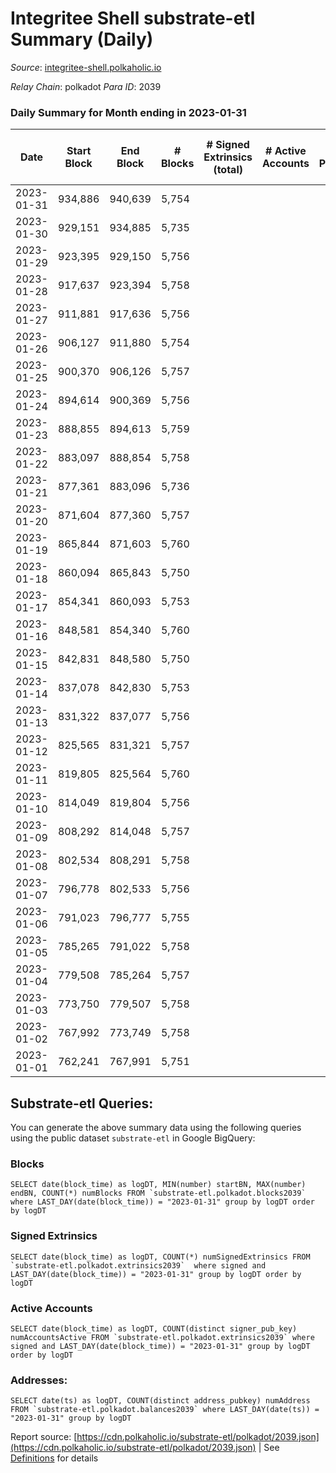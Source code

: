 # Integritee Shell substrate-etl Summary (Daily)

_Source_: [integritee-shell.polkaholic.io](https://integritee-shell.polkaholic.io)

*Relay Chain*: polkadot
*Para ID*: 2039



### Daily Summary for Month ending in 2023-01-31


| Date | Start Block | End Block | # Blocks | # Signed Extrinsics (total) | # Active Accounts | # Passive | # New | # Addresses with Balances | # Events | # Transfers | # XCM Transfers In | # XCM Transfers Out |
| ---- | ----------- | --------- | -------- | --------------------------- | ----------------- | --------- | ----- | ------------------------- | -------- | ----------- | ------------------ | ------------------- |
| 2023-01-31 | 934,886 | 940,639 | 5,754  |  |  |  |  | 1 | 11,508 |   |   |   |
| 2023-01-30 | 929,151 | 934,885 | 5,735  |  |  |  |  | 1 | 11,470 |   |   |   |
| 2023-01-29 | 923,395 | 929,150 | 5,756  |  |  |  |  | 1 | 11,512 |   |   |   |
| 2023-01-28 | 917,637 | 923,394 | 5,758  |  |  |  |  | 1 | 11,516 |   |   |   |
| 2023-01-27 | 911,881 | 917,636 | 5,756  |  |  |  |  | 1 | 11,512 |   |   |   |
| 2023-01-26 | 906,127 | 911,880 | 5,754  |  |  |  |  | 1 | 11,508 |   |   |   |
| 2023-01-25 | 900,370 | 906,126 | 5,757  |  |  |  |  | 1 | 11,514 |   |   |   |
| 2023-01-24 | 894,614 | 900,369 | 5,756  |  |  |  |  | 1 | 11,512 |   |   |   |
| 2023-01-23 | 888,855 | 894,613 | 5,759  |  |  |  |  | 1 | 11,518 |   |   |   |
| 2023-01-22 | 883,097 | 888,854 | 5,758  |  |  |  |  | 1 | 11,516 |   |   |   |
| 2023-01-21 | 877,361 | 883,096 | 5,736  |  |  |  |  | 1 | 11,472 |   |   |   |
| 2023-01-20 | 871,604 | 877,360 | 5,757  |  |  |  |  | 1 | 11,514 |   |   |   |
| 2023-01-19 | 865,844 | 871,603 | 5,760  |  |  |  |  | 1 | 11,520 |   |   |   |
| 2023-01-18 | 860,094 | 865,843 | 5,750  |  |  |  |  | 1 | 11,500 |   |   |   |
| 2023-01-17 | 854,341 | 860,093 | 5,753  |  |  |  |  | 1 | 11,506 |   |   |   |
| 2023-01-16 | 848,581 | 854,340 | 5,760  |  |  |  |  | 1 | 11,520 |   |   |   |
| 2023-01-15 | 842,831 | 848,580 | 5,750  |  |  |  |  | 1 | 11,500 |   |   |   |
| 2023-01-14 | 837,078 | 842,830 | 5,753  |  |  |  |  | 1 | 11,506 |   |   |   |
| 2023-01-13 | 831,322 | 837,077 | 5,756  |  |  |  |  | 1 | 11,512 |   |   |   |
| 2023-01-12 | 825,565 | 831,321 | 5,757  |  |  |  |  | 1 | 11,514 |   |   |   |
| 2023-01-11 | 819,805 | 825,564 | 5,760  |  |  |  |  | 1 | 11,520 |   |   |   |
| 2023-01-10 | 814,049 | 819,804 | 5,756  |  |  |  |  | 1 | 11,512 |   |   |   |
| 2023-01-09 | 808,292 | 814,048 | 5,757  |  |  |  |  | 1 | 11,514 |   |   |   |
| 2023-01-08 | 802,534 | 808,291 | 5,758  |  |  |  |  | 1 | 11,516 |   |   |   |
| 2023-01-07 | 796,778 | 802,533 | 5,756  |  |  |  |  | 1 | 11,512 |   |   |   |
| 2023-01-06 | 791,023 | 796,777 | 5,755  |  |  |  |  | 1 | 11,510 |   |   |   |
| 2023-01-05 | 785,265 | 791,022 | 5,758  |  |  |  |  | 1 | 11,516 |   |   |   |
| 2023-01-04 | 779,508 | 785,264 | 5,757  |  |  |  |  | 1 | 11,514 |   |   |   |
| 2023-01-03 | 773,750 | 779,507 | 5,758  |  |  |  |  | 1 | 11,516 |   |   |   |
| 2023-01-02 | 767,992 | 773,749 | 5,758  |  |  |  |  | 1 | 11,516 |   |   |   |
| 2023-01-01 | 762,241 | 767,991 | 5,751  |  |  |  |  | 1 | 11,502 |   |   |   |

## Substrate-etl Queries:
You can generate the above summary data using the following queries using the public dataset `substrate-etl` in Google BigQuery:


### Blocks
```
SELECT date(block_time) as logDT, MIN(number) startBN, MAX(number) endBN, COUNT(*) numBlocks FROM `substrate-etl.polkadot.blocks2039`  where LAST_DAY(date(block_time)) = "2023-01-31" group by logDT order by logDT
```


### Signed Extrinsics
```
SELECT date(block_time) as logDT, COUNT(*) numSignedExtrinsics FROM `substrate-etl.polkadot.extrinsics2039`  where signed and LAST_DAY(date(block_time)) = "2023-01-31" group by logDT order by logDT
```


### Active Accounts
```
SELECT date(block_time) as logDT, COUNT(distinct signer_pub_key) numAccountsActive FROM `substrate-etl.polkadot.extrinsics2039` where signed and LAST_DAY(date(block_time)) = "2023-01-31" group by logDT order by logDT
```


### Addresses:
```
SELECT date(ts) as logDT, COUNT(distinct address_pubkey) numAddress FROM `substrate-etl.polkadot.balances2039` where LAST_DAY(date(ts)) = "2023-01-31" group by logDT
```



Report source: [https://cdn.polkaholic.io/substrate-etl/polkadot/2039.json](https://cdn.polkaholic.io/substrate-etl/polkadot/2039.json) | See [Definitions](/DEFINITIONS.md) for details
